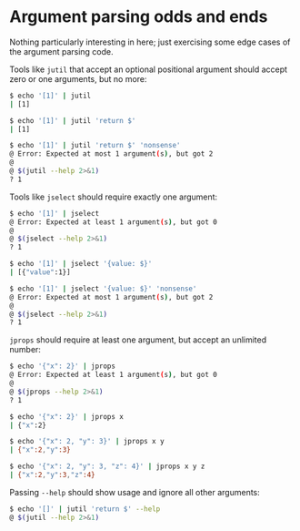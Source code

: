# Argument parsing odds and ends

Nothing particularly interesting in here; just exercising some edge cases of the argument parsing code.

Tools like `jutil` that accept an optional positional argument should accept zero or one arguments, but no more:

```sh
$ echo '[1]' | jutil 
| [1]

$ echo '[1]' | jutil 'return $'
| [1]

$ echo '[1]' | jutil 'return $' 'nonsense'
@ Error: Expected at most 1 argument(s), but got 2
@ 
@ $(jutil --help 2>&1)
? 1
```

Tools like `jselect` should require exactly one argument:

```sh
$ echo '[1]' | jselect
@ Error: Expected at least 1 argument(s), but got 0
@ 
@ $(jselect --help 2>&1)
? 1

$ echo '[1]' | jselect '{value: $}'
| [{"value":1}]

$ echo '[1]' | jselect '{value: $}' 'nonsense'
@ Error: Expected at most 1 argument(s), but got 2
@ 
@ $(jselect --help 2>&1)
? 1
```

`jprops` should require at least one argument, but accept an unlimited number:

```sh
$ echo '{"x": 2}' | jprops
@ Error: Expected at least 1 argument(s), but got 0
@ 
@ $(jprops --help 2>&1)
? 1

$ echo '{"x": 2}' | jprops x
| {"x":2}

$ echo '{"x": 2, "y": 3}' | jprops x y
| {"x":2,"y":3}

$ echo '{"x": 2, "y": 3, "z": 4}' | jprops x y z
| {"x":2,"y":3,"z":4}
```

Passing `--help` should show usage and ignore all other arguments:

```sh
$ echo '[]' | jutil 'return $' --help
@ $(jutil --help 2>&1)
```

